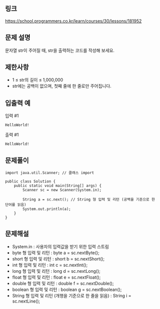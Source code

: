 ## 링크
https://school.programmers.co.kr/learn/courses/30/lessons/181952

## 문제 설명
문자열 str이 주어질 때, str을 출력하는 코드를 작성해 보세요.

## 제한사항
- 1 ≤ str의 길이 ≤ 1,000,000
- str에는 공백이 없으며, 첫째 줄에 한 줄로만 주어집니다.

## 입출력 예
입력 #1
```text
HelloWorld!
```

출력 #1
```text
HelloWorld!
```

## 문제풀이
```text
import java.util.Scanner; // 클래스 import

public class Solution {
    public static void main(String[] args) { 
        Scanner sc = new Scanner(System.in); 
       
        String a = sc.next(); // String 형 입력 및 리턴 (공백을 기준으로 한 단어를 읽음)
        System.out.println(a);
    }
}
```

## 문제해설
- System.in : 사용자의 입력값을 받기 위한 입력 스트림
- byte 형 입력 및 리턴 : byte a = sc.nextByte();
- short 형 입력 및 리턴 : short b = sc.nextShort();
- int 형 입력 및 리턴 : int c = sc.nextInt();
- long 형 입력 및 리턴 : long d = sc.nextLong();
- float 형 입력 및 리턴 : float e = sc.nextFloat();
- double 형 입력 및 리턴 : double f = sc.nextDouble();
- boolean 형 입력 및 리턴 : boolean g = sc.nextBoolean();
- String 형 입력 및 리턴 (개행을 기준으로 한 줄을 읽음) : String i = sc.nextLine(); 